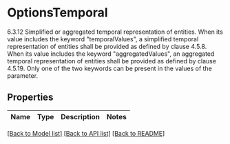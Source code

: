 # OptionsTemporal

6.3.12 Simplified or aggregated temporal representation of entities.  When its value includes the keyword \"temporalValues\", a simplified temporal representation of entities shall be provided as defined by clause 4.5.8.  When its value includes the keyword \"aggregatedValues\", an aggregated temporal representation of entities shall be provided as defined by clause 4.5.19.  Only one of the two keywords can be present in the values of the parameter. 

## Properties

Name | Type | Description | Notes
------------ | ------------- | ------------- | -------------

[[Back to Model list]](../README.md#documentation-for-models) [[Back to API list]](../README.md#documentation-for-api-endpoints) [[Back to README]](../README.md)


